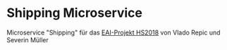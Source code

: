 # Shipping Microservice
Microservice "Shipping" für das [EAI-Projekt HS2018](https://github.com/ShopStantly/webshop) von Vlado Repic und Severin Müller
